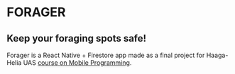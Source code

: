# FORAGER
## Keep your foraging spots safe!

Forager is a React Native + Firestore app made as a final project for Haaga-Helia UAS [course on Mobile Programming](https://haagahelia.github.io/mobilecourse/).
